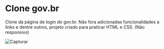 # Clone gov.br
Clone da página de login do gov.br. Não fora adicionadas funcionalidades a links e dentre outros, projeto criado para praticar HTML e CSS. (Não responsivo)

![Capturar](https://user-images.githubusercontent.com/75648386/172260109-5edcc8c0-ff32-48fb-adcc-957bdbd69115.PNG)

